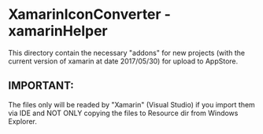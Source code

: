 # XamarinIconConverter - xamarinHelper

This directory contain the necessary "addons" for new projects (with the current version of xamarin at date 2017/05/30) for upload to AppStore.

## IMPORTANT:
The files only will be readed by "Xamarin" (Visual Studio) if you import them via IDE and NOT ONLY copying the files to Resource dir from Windows Explorer.